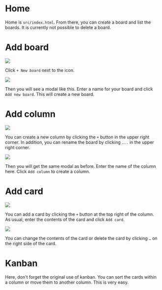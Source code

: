 # Home
Home is `src/index.html`.
From there, you can create a board and list the boards.
It is currently not possible to delete a board.

# Add board
![](https://user-images.githubusercontent.com/77106106/114269549-c8a97580-9a42-11eb-92c1-1c6c6e7c8e13.png)

Click `+ New board` next to the icon.

![](https://user-images.githubusercontent.com/77106106/114269616-0e663e00-9a43-11eb-8f2a-8bfdb8e2cbc4.png)

Then you will see a modal like this.
Enter a name for your board and click `Add new board`.
This will create a new board.

# Add column 

![](https://user-images.githubusercontent.com/77106106/114269755-99473880-9a43-11eb-8f13-2c034e971f13.png)

You can create a new column by clicking the `+` button in the upper right corner.
In addition, you can rename the board by clicking `...` in the upper right corner.

![](https://user-images.githubusercontent.com/77106106/114269846-12469000-9a44-11eb-9064-d9b793a9408d.png)

Then you will get the same modal as before. Enter the name of the column here.
Click `Add column` to create a column.

# Add card

![](https://user-images.githubusercontent.com/77106106/114269886-4de15a00-9a44-11eb-9d3a-0bf33a2ed281.png)

You can add a card by clicking the `+` button at the top right of the column.
As usual, enter the contents of the card and click `Add card`.

![](https://user-images.githubusercontent.com/77106106/114270033-18893c00-9a45-11eb-99ec-4079580c7ea0.png)

You can change the contents of the card or delete the card by clicking `…` on the right side of the card.

# Kanban

Here, don't forget the original use of kanban.
You can sort the cards within a column or move them to another column. This is very easy.
